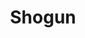 ---
layout: place
title: Shogun
permalink: /texas/pearland/shogun.html
stateAbbr: TX
stateName: Texas
cityName: Pearland
seo:
  type: restaurant
  links: null
place_id: ChIJK5vBeDKTQIYRFgZ_jnIs20o
photos:
  - name: >-
      places/ChIJK5vBeDKTQIYRFgZ_jnIs20o/photos/AeeoHcLkxicD-nBSxEkrSWcQrQnVGc5ln3yoRMSb4krerSiXp_HMH6-RqHhWdF-kIEc0jU8xeAII5AfAGR3OPvymdAeAw_zPphBEGOU6KG1GbILDF2tYRFyh0hWYE-b9vKYRMChNEN171ZVTziTGt1cWGEDi7rb7lvAfozDcehH_aylDLB_Nk49pjarzj3OTy7gtKqDD1QEpMmhRUTsS9wZb6275hX94GuvMzvGPtrDlA4DcSbJ3P06yRzQa7xLWWU9I13LCLqML17DhxMgTNVGRgjVzwWRjCeUASErVN441EXi4iw
    widthPx: 3024
    heightPx: 4032
    authorAttributions:
      - displayName: Shogun
        uri: https://maps.google.com/maps/contrib/112637361357748450709
        photoUri: >-
          https://lh3.googleusercontent.com/a/ACg8ocLc3ew2UrOu32btMVjIOR6qtTDi5wCv1hBjdmuxE-hiRw0Xaw=s100-p-k-no-mo
    flagContentUri: >-
      https://www.google.com/local/imagery/report/?cb_client=maps_api_places.places_api&image_key=!1e10!2sAF1QipNTYnws00EjDC_2lsBO9pRn9n4scFDQJDXFD5Nu&hl=en-US
    googleMapsUri: >-
      https://www.google.com/maps/place//data=!3m4!1e2!3m2!1sAF1QipNTYnws00EjDC_2lsBO9pRn9n4scFDQJDXFD5Nu!2e10!4m2!3m1!1s0x8640933278c19b2b:0x4adb2c728e7f0616
  - name: >-
      places/ChIJK5vBeDKTQIYRFgZ_jnIs20o/photos/AeeoHcK22kcLmStOWmHIxbHUSv7p4uJG_zGFEcoVjJPoNUEgHYz43V9ubjcyp6H3ufG5_mKFhP_87Q9vVnz9DFgw66ijjfOkvlaVC5SOr9jpSHaZBXO3u352CHzAim_nAgk3mBRONmqS98tQjn-OLsOcsUrSYaZYHc9lim780crFfc0gG9Rrmw0uSpdBy74Td0kzwuwlk5KNBi2N3YBliTSauOw4PHXCYniIpoJCjKWs86bvFsc_BF7xEpJboAxEWfgmjaCJ5dhamNy_A8_7sf15enBWDiMrhP6M8NuJST6iaCW9_hmqPQigPle0E9kfEh_rcCME9PV2XSRO7wR5VNrNHCQRkkI6zSxLWHXXfnhKM7hnMQsRztmfldJVWQFj4afBZb-s5i1L9Gjws6mVhTI0sxh0F1BO0MOVkoLwwHBmH2c
    widthPx: 4080
    heightPx: 3072
    authorAttributions:
      - displayName: Mike Nguyen
        uri: https://maps.google.com/maps/contrib/108227740791583211280
        photoUri: >-
          https://lh3.googleusercontent.com/a-/ALV-UjXNauSONHzXBh832pdszoUM03RIz0CzM6fP5-M9hJ_kDf6XhSEvww=s100-p-k-no-mo
    flagContentUri: >-
      https://www.google.com/local/imagery/report/?cb_client=maps_api_places.places_api&image_key=!1e10!2sCIHM0ogKEICAgICrjJS-XQ&hl=en-US
    googleMapsUri: >-
      https://www.google.com/maps/place//data=!3m4!1e2!3m2!1sCIHM0ogKEICAgICrjJS-XQ!2e10!4m2!3m1!1s0x8640933278c19b2b:0x4adb2c728e7f0616
  - name: >-
      places/ChIJK5vBeDKTQIYRFgZ_jnIs20o/photos/AeeoHcI8yKxxYQgB-v-ItDb_FqdU8ne3uE09O9YLFFHfFex-6ffwt8OQWU686OpJn7NHXMWFjuZKhwCQKOoRH72t9ib76-3f8bUsAXmGHot8TSodJmTvkyYEIW-RxXayAMttSnxFIDqz2zRAfHroYy96DJnFulEMhSduABFGDUyrGey-5oZ3dG7YxF0YuECsJqdI7n-cJ0Dr9G0qohz8fbhUnNACmXCPnCZR7Ojd4VNahbyLqz5yJZqIkx-OGxLxNhkGKBZOGKUHYsrpaOeOiLvN3kBJZfNT5IAA8FpbR4pize43yBEbWVA-LLToQXjUjMn1UtlPBWsbBVZseLTuhMqgFmB-e003kEKX-0CocWJeL_SgVHiCD8B5m_49HutjV2GFqOsJVPLRHNU7yMsWGPRSe3WshXQevXgD5Z_pAqx-__bjR31s
    widthPx: 3600
    heightPx: 4800
    authorAttributions:
      - displayName: Mike Cloutier
        uri: https://maps.google.com/maps/contrib/114717255583945266646
        photoUri: >-
          https://lh3.googleusercontent.com/a-/ALV-UjXf-pDDE-ohi93GpmFhCFfWkbeClyZ_SFbe2Ot9IuuBPJGj9RA=s100-p-k-no-mo
    flagContentUri: >-
      https://www.google.com/local/imagery/report/?cb_client=maps_api_places.places_api&image_key=!1e10!2sCIHM0ogKEICAgMCQxMie3gE&hl=en-US
    googleMapsUri: >-
      https://www.google.com/maps/place//data=!3m4!1e2!3m2!1sCIHM0ogKEICAgMCQxMie3gE!2e10!4m2!3m1!1s0x8640933278c19b2b:0x4adb2c728e7f0616
  - name: >-
      places/ChIJK5vBeDKTQIYRFgZ_jnIs20o/photos/AeeoHcJMp5xiFHYHQsxnvZ1688uUJ2SYe0mpoDrCGOOXJEpD37mQQeOGmO37lP9lrXgEygkeqvqsgkPdobWu5Ud3r-etMrLxAlw55Ln9WI4NNxVLBd15Z-OW-t-nh5Nr1Mu4y1elMnlAtqT0RGaKcvMQ0VYQ0r3jiYEQfgOgOlEgG6EIZAX-RiptPvVQeK0ufCVfNrhz8QhNgVPgItmfTdn7aRcYdUt5DLEne1-0ypHdfNY84WWDy2aWo18FAwSK6_dOE7HPT1Dp8-pMX_-ondUSU6Z7bWTlMEs15C6SSQsfTc_cNn1hKRnb-gKYWjWdqS-899bg-Gc8DNcdcSGGOz6tJ30E4GU9hNeUWrNNcWJjryIye6Fw7o2Ph-p62hlbDM3159JNtBBpnHSrMqwSS8bvtwYga_beURsd6R_Tr4z2Kqs
    widthPx: 4000
    heightPx: 2252
    authorAttributions:
      - displayName: Ronald van Zwieten
        uri: https://maps.google.com/maps/contrib/101552379171352549841
        photoUri: >-
          https://lh3.googleusercontent.com/a/ACg8ocK1IK4iDaEwb4RCUWFLDQqPmGVGg7lwv2Cm3GqeV_FvsyrQ6A=s100-p-k-no-mo
    flagContentUri: >-
      https://www.google.com/local/imagery/report/?cb_client=maps_api_places.places_api&image_key=!1e10!2sCIHM0ogKEICAgIDrop2fYA&hl=en-US
    googleMapsUri: >-
      https://www.google.com/maps/place//data=!3m4!1e2!3m2!1sCIHM0ogKEICAgIDrop2fYA!2e10!4m2!3m1!1s0x8640933278c19b2b:0x4adb2c728e7f0616
  - name: >-
      places/ChIJK5vBeDKTQIYRFgZ_jnIs20o/photos/AeeoHcL8F8qAedXViQuwmpy0PV8urF8bBsvAtfKhX_mpAVZGc4s7tvipp4QKORFAWiyVyv0rt0zu0ce6D40hQQ7SmSqzOVv-4OXhU-GW0gIDJnroyJsaGfHuvOPOy5TwZ0ch-CGvN_fBv6lbkSxubIrHd3cpPLQPTgW1rHZzHS1OD-QCoNDmgW2Iz3o8QzfWHjbi8zqz2rL3ad0SUbSiRSwaLfodlFH7I9Yy53S3bCc_m61yjZoiNQJWeJILYvI2xL2JnKD_YhTz1y8hK23VwSP8_y0TI2VMgI8Kt60H605xbOLAl0vy_lloEFqFCmV2Ptl-tb20z8AoHutA3C8RAHt67UbWY4UCAbhX1TXoyRShse4BhK-09SGx2zWCE6SbLw-N_eziNh880n_6XIdDPdrwfledBv7inrDa_pZ557cLH9OX3g
    widthPx: 4032
    heightPx: 3024
    authorAttributions:
      - displayName: Nathan McCall
        uri: https://maps.google.com/maps/contrib/113600071785316946122
        photoUri: >-
          https://lh3.googleusercontent.com/a-/ALV-UjVWfbAYTNouAh0dBJeCAxHatm4kBR3YM4dP6Ixtq1Xx2M84M-r5=s100-p-k-no-mo
    flagContentUri: >-
      https://www.google.com/local/imagery/report/?cb_client=maps_api_places.places_api&image_key=!1e10!2sCIHM0ogKEICAgIDe9PTuEw&hl=en-US
    googleMapsUri: >-
      https://www.google.com/maps/place//data=!3m4!1e2!3m2!1sCIHM0ogKEICAgIDe9PTuEw!2e10!4m2!3m1!1s0x8640933278c19b2b:0x4adb2c728e7f0616
  - name: >-
      places/ChIJK5vBeDKTQIYRFgZ_jnIs20o/photos/AeeoHcJWBwSOKNs9wbk1ECEuMQVA2h0MPWchbZX_l0Z-ONNOsaWelbmA-XFZq8qVFAD3Z9yOCaagVxOhTimaapGq9qFsev9nW3hzRnB2_WBY4JkNwBvH36KjcrwkySRk7xf4BSfPsisyw4jjCM8x3Flp0deM9N4ODpzjlQauCIJSUm0l-XSs6YLNBe4Lt3tYa5JJrc0KJFqy13u7pSJ8pGFc-8EqfwKOlJLtpIB27LQALS6120p1NnGRcLBrenun58rdPg-2d6BjpMAM5ApAzWNH12cpYOFnvLqRdo_MhzBhlx7n_6YBcR6p7j1XjwnQzWBCOlFOmGaTqIqxwrVZagrwOlJR6wAQxoh0FPZHvdtmp1lkIavOYPS02HimtfSjWeIOwYpXau98k8oRtKpFoVtxXPs98Rqv05a6zd59uo8od_0
    widthPx: 3024
    heightPx: 4032
    authorAttributions:
      - displayName: EscobarDesigns
        uri: https://maps.google.com/maps/contrib/104653818611616229455
        photoUri: >-
          https://lh3.googleusercontent.com/a-/ALV-UjVvc1TO77XYI6VVHqFczyE4VGnjOUblGbN3eixAg_1T-fJex4sfLw=s100-p-k-no-mo
    flagContentUri: >-
      https://www.google.com/local/imagery/report/?cb_client=maps_api_places.places_api&image_key=!1e10!2sCIHM0ogKEICAgICambbSag&hl=en-US
    googleMapsUri: >-
      https://www.google.com/maps/place//data=!3m4!1e2!3m2!1sCIHM0ogKEICAgICambbSag!2e10!4m2!3m1!1s0x8640933278c19b2b:0x4adb2c728e7f0616
  - name: >-
      places/ChIJK5vBeDKTQIYRFgZ_jnIs20o/photos/AeeoHcJX_CwAl-8-felCLT0DqqMK47bwHd-y2XHxYyAkhr28PuWVndhzh0VSRqebcAVttCPBrXnY2-DoC3rl-BNPv2Dug5hE6Powys767pkra9BUCJrZLHut52j-16q86HuDHby_tZqy7T0y9L3-o3mds3DvQMcZwZt12dch_ZSAPG1_grHe0tD2II7HVZAqu9Bv9kdHJ4TRvUrckD1ApdMceJ7ETfUzhlOarPMKuSQH16jXXePT1E0FQgsHMIMP_jt91OVfAHts8otn9-Yzf4nDtPxptjfsxAEctBc5rPMOd9B8AhgoFfvPz26YJD64U6UEJfmntsEZ5XW4G-c49kCHepdkwr8_BkblapLbHNVeFmBx0WYv25cx_ngj6ToyaSfxQSqJ7UOyn28QWG6BTLtEtOm0OYKrdjUFSYhFP7QYISKWQkoA
    widthPx: 4080
    heightPx: 3060
    authorAttributions:
      - displayName: Danielle Flores
        uri: https://maps.google.com/maps/contrib/108091599200379341672
        photoUri: >-
          https://lh3.googleusercontent.com/a-/ALV-UjVQeWpLCJKqpWvG7B695yThPfhiOILbrX2bIkAv0y1u69sGxjuwnQ=s100-p-k-no-mo
    flagContentUri: >-
      https://www.google.com/local/imagery/report/?cb_client=maps_api_places.places_api&image_key=!1e10!2sCIHM0ogKEICAgMCIkruO0AE&hl=en-US
    googleMapsUri: >-
      https://www.google.com/maps/place//data=!3m4!1e2!3m2!1sCIHM0ogKEICAgMCIkruO0AE!2e10!4m2!3m1!1s0x8640933278c19b2b:0x4adb2c728e7f0616
  - name: >-
      places/ChIJK5vBeDKTQIYRFgZ_jnIs20o/photos/AeeoHcKmeb1Kb96oOp-SrGRq_IHY_87pN-VQyPkaZUq8dqN7JvLlCBriZt2u6kjBkoK1Ax4NLJpigNdACUQhv7N4bHauKu4Mvy4yOer7dnEWxbB-lpcEjI4HXcYJHTilmsqhVgA8AwRdDTsRBVlcm4fn7bDEqZVylzUdd408MsIGrSKKXSm8R_jNzkKaBRGKOhhs_O-4yc6VBKUt-QZCwVwp_0czMV7Hfud-y_FMM86g0BIbTMIl39GruK-ucg03hVnEiTpqpACvL6oGxb_7wd1K3B5LB-H-qQb0LuEFVIrLftUI-j3YkBAI1VBnh4juu4GhzNciefD-0-93bvUoi5XLcMD1g3_MAIKTM9P56WVc3GKTDMuyZZc0SLYY6atgrWoS95N7hYy71i9tLAcoO3y3ur8iqg_m4g_iu6OBkG2fjNxbVlPR
    widthPx: 4032
    heightPx: 3024
    authorAttributions:
      - displayName: Nia Y
        uri: https://maps.google.com/maps/contrib/109007964361760132721
        photoUri: >-
          https://lh3.googleusercontent.com/a-/ALV-UjUHnBEuK_g_M-SAI6Vq-Z8IiJJAys98gGuhYIRibE_RLMlDigqb=s100-p-k-no-mo
    flagContentUri: >-
      https://www.google.com/local/imagery/report/?cb_client=maps_api_places.places_api&image_key=!1e10!2sCIHM0ogKEICAgIDOmL3C2wE&hl=en-US
    googleMapsUri: >-
      https://www.google.com/maps/place//data=!3m4!1e2!3m2!1sCIHM0ogKEICAgIDOmL3C2wE!2e10!4m2!3m1!1s0x8640933278c19b2b:0x4adb2c728e7f0616
  - name: >-
      places/ChIJK5vBeDKTQIYRFgZ_jnIs20o/photos/AeeoHcIO90g1_HlGGkVEdne0Dl8vh5-Rv14fxUFGUENO49qA9aTUrgulKHVS9e1zyX4kjIki179BwDlcnOv77l7f0x66qz1WitlOwPpR32qHvdWTyYt3QZbpHI9887fllFLJLIX9LC93T4kgGcDTNmYxo8J2zNUCikJFmE14CI1G-IQ6-htZnwjemDJFdHDHL-s1yTTBBEE32xT2uFf9rcwVEahj4YNLxj-RIqW-pOO5rtGTgEtz60XpCXsspn5iFHq6bNJgAKGOVKLfBnm7gK5-xjQWDqTlx_Ye9xITexFRY_cB1X4U-wsjH1H6QMaYPHCmFEuE55LdkcY0dz8EJ7dZdeaWjnFbsS7I4TPqW4G44H60MOpRN2w3k5QTKSwhN0Qqx5-bjsBH-aCMEMuDz67lJqB627SZvtQLtJ48J3UMUlk
    widthPx: 4032
    heightPx: 3024
    authorAttributions:
      - displayName: Kali Moon
        uri: https://maps.google.com/maps/contrib/112329622609877573804
        photoUri: >-
          https://lh3.googleusercontent.com/a-/ALV-UjXTlciZZ6EoKZgUEa2UzwTTp2PueHr_SxmFii7GutisURtv4TOY=s100-p-k-no-mo
    flagContentUri: >-
      https://www.google.com/local/imagery/report/?cb_client=maps_api_places.places_api&image_key=!1e10!2sCIHM0ogKEICAgMCgiaC3WQ&hl=en-US
    googleMapsUri: >-
      https://www.google.com/maps/place//data=!3m4!1e2!3m2!1sCIHM0ogKEICAgMCgiaC3WQ!2e10!4m2!3m1!1s0x8640933278c19b2b:0x4adb2c728e7f0616
  - name: >-
      places/ChIJK5vBeDKTQIYRFgZ_jnIs20o/photos/AeeoHcIBoV069ibKrE4Fp2Lm6djMIjhLHuEXbvQ5NN2dYTgLb-M6NcEs5wPZZmnkjIODKknFYgBhzxkQjDcwV8SNNkxfb9KYRHRKxjpNGAHw7r_p6KuXNaeGE8_haLaQT8awit8x73PuQ54jXKM-gEw_4oUcn4RzW8LHcJzTrVjgVHu57R18Ua8nqCQKdr_zREs41MqmU0_W3-gOQZj6xhkHqi5PIbulc9iGa2_-oj5BqYHd2cgVhCblutyNe5R5wh7SD4p9Zk57NdZzOmgZ4zTbjO5h3OzaQ2yyI51GAJCP0PTy3l38gIWJenkIDOOM54oxJrAIGTY7NJ2gPcmsLt3hcC9huiPNSu_HNZlitj1Z-7DPlOJRiYyRAR_UfqeuQPsQS4Wfg3UoYmxO6PX1uAYcV2-Ocpk59l-D6vMhLH-hzGJ4Og73
    widthPx: 4032
    heightPx: 3024
    authorAttributions:
      - displayName: Clarissa Gardner Warren
        uri: https://maps.google.com/maps/contrib/106665227021628646298
        photoUri: >-
          https://lh3.googleusercontent.com/a-/ALV-UjUYHv5kkrizFUxHF0YIdRpb7WKR8eeKXmRfwRUNfB5_AWQXdiI=s100-p-k-no-mo
    flagContentUri: >-
      https://www.google.com/local/imagery/report/?cb_client=maps_api_places.places_api&image_key=!1e10!2sCIHM0ogKEICAgID6orqMvAE&hl=en-US
    googleMapsUri: >-
      https://www.google.com/maps/place//data=!3m4!1e2!3m2!1sCIHM0ogKEICAgID6orqMvAE!2e10!4m2!3m1!1s0x8640933278c19b2b:0x4adb2c728e7f0616
address: 11200 Broadway St, Pearland, TX 77584, USA
street: 11200 Broadway St
city: Pearland
state: TX
zip: '77584'
country: USA
neighborhood: null
latitude: '29.554070'
longitude: '-95.393640'
accessibility_options:
  wheelchairAccessibleParking: true
  wheelchairAccessibleEntrance: true
  wheelchairAccessibleRestroom: true
  wheelchairAccessibleSeating: true
business_status: OPERATIONAL
name: Shogun
google_maps_links:
  directionsUri: >-
    https://www.google.com/maps/dir//''/data=!4m7!4m6!1m1!4e2!1m2!1m1!1s0x8640933278c19b2b:0x4adb2c728e7f0616!3e0
  placeUri: https://maps.google.com/?cid=5393953849234884118
  writeAReviewUri: >-
    https://www.google.com/maps/place//data=!4m3!3m2!1s0x8640933278c19b2b:0x4adb2c728e7f0616!12e1
  reviewsUri: >-
    https://www.google.com/maps/place//data=!4m4!3m3!1s0x8640933278c19b2b:0x4adb2c728e7f0616!9m1!1b1
  photosUri: >-
    https://www.google.com/maps/place//data=!4m3!3m2!1s0x8640933278c19b2b:0x4adb2c728e7f0616!10e5
primary_type: Japanese Restaurant
opening_hours:
  regular: null
  current: null
secondary_opening_hours:
  regular:
    weekdayDescriptions: null
    type: null
  current:
    weekdayDescriptions: null
    type: null
phone: null
price_level: null
price_range: null
rating: null
rating_count: 0
website: null
description: >-
  Discover Shogun in Pearland, TX$$$Shogun in Pearland, TX, stands out as a
  welcoming Japanese chain restaurant offering a mix of fresh sushi, hibachi
  grilling, and convenient bento box options for a satisfying meal. This spot
  emphasizes casual dining with accessible features like wheelchair-friendly
  parking and entrances, making it easy for everyone to enjoy authentic flavors
  in a relaxed setting. Patrons can explore a variety of sushi dishes that
  highlight quality ingredients, perfect for those searching for reliable
  Japanese places near them. The menu's hibachi selections add an interactive
  element, ideal for groups or families seeking a fun dining experience.
  Overall, it's a go-to choice for anyone in the area looking for top-rated
  sushi restaurants that balance tradition and convenience.
generative_summary: >-
  Discover Shogun in Pearland, TX$$$Shogun in Pearland, TX, stands out as a
  welcoming Japanese chain restaurant offering a mix of fresh sushi, hibachi
  grilling, and convenient bento box options for a satisfying meal. This spot
  emphasizes casual dining with accessible features like wheelchair-friendly
  parking and entrances, making it easy for everyone to enjoy authentic flavors
  in a relaxed setting. Patrons can explore a variety of sushi dishes that
  highlight quality ingredients, perfect for those searching for reliable
  Japanese places near them. The menu's hibachi selections add an interactive
  element, ideal for groups or families seeking a fun dining experience.
  Overall, it's a go-to choice for anyone in the area looking for top-rated
  sushi restaurants that balance tradition and convenience.
generative_disclosure: Summarized by AI using the Grok-3-Mini model.
reviews: null
review_summary: >-
  What Customers Are Saying$$$Folks often rave about the tasty sushi rolls and
  lively hibachi shows at places like this, creating a fun vibe that keeps
  diners coming back for more. Many appreciate the fresh flavors and
  well-prepared bento boxes, noting that they make for a solid meal option when
  craving Japanese cuisine nearby. Service tends to be friendly and efficient,
  helping to make the overall experience feel smooth and enjoyable for casual
  visitors. While it's a chain restaurant, people frequently highlight its
  consistent quality as a plus for families or groups. All in all, it's commonly
  recommended as a reliable spot for those hunting for great sushi close to
  home, with most feedback leaning positive on the atmosphere and food variety.
review_disclosure: Summarized by AI using the Grok-3-Mini model.
parking_options: null
payment_options: null
allow_dogs: null
curbside_pickup: null
delivery: null
dine_in: null
good_for_children: null
good_for_groups: null
good_for_sports: null
live_music: null
menu_for_children: null
outdoor_seating: null
reservable: null
restroom: null
serves_beer: null
serves_breakfast: null
serves_brunch: null
serves_cocktails: null
serves_coffee: null
serves_dinner: null
serves_dessert: null
serves_lunch: null
serves_vegetarian_food: null
serves_wine: null
takeout: null
update_category: pro
places_description: null

---